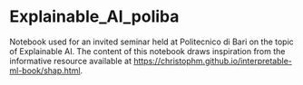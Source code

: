 # Explainable_AI_poliba
Notebook used for an invited seminar held at Politecnico di Bari on the topic of Explainable AI. The content of this notebook draws inspiration from the informative resource available at https://christophm.github.io/interpretable-ml-book/shap.html.
